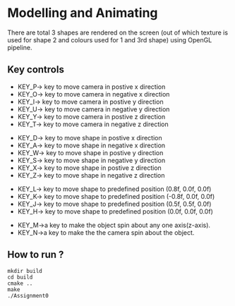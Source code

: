 # Modelling and Animating 
There are total 3 shapes are rendered on the screen (out of which texture is used for shape 2 and colours used for 1 and 3rd shape) using OpenGL pipeline.

## Key controls 
* KEY_P-> key to move camera in postive x direction
* KEY_O-> key to move camera in negative x direction
* KEY_I-> key to move camera in postive y direction
* KEY_U-> key to move camera in negative y direction
* KEY_Y-> key to move camera in postive z direction
* KEY_T-> key to move camera in negative z direction
 
+ KEY_D-> key to move shape in postive x direction
+ KEY_A-> key to move shape in negative x direction
+ KEY_W-> key to move shape in postive y direction
+ KEY_S-> key to move shape in negative y direction
+ KEY_X-> key to move shape in postive z direction
+ KEY_Z-> key to move shape in negative z direction

- KEY_L-> key to move shape to predefined position (0.8f, 0.0f, 0.0f)
- KEY_K-> key to move shape to predefined position (-0.8f, 0.0f, 0.0f)
- KEY_J-> key to move shape to predefined position (0.5f, 0.5f, 0.0f)
- KEY_H-> key to move shape to predefined position (0.0f, 0.0f, 0.0f)
+ KEY_M->a key to make the object spin about any one axis(z-axis).
+ KEY_N->a key to make the the camera spin about the object.


## How to run ?
```
mkdir build
cd build
cmake ..
make
./Assignment0
```
